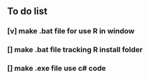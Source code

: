 ## To do list


### [v] make .bat file for use R in window

### [] make .bat file tracking R install folder

### [] make .exe file use c# code
